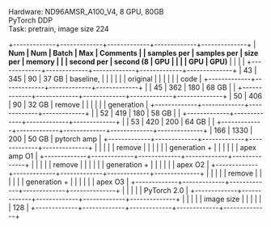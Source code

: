 Hardware: ND96AMSR_A100_V4, 8 GPU, 80GB\
PyTorch DDP\
Task: pretrain, image size 224

+-------------+-------------+-------------+-------------+--------------+
| **Num       | **Num       | **Batch     | **Max       | **Comments** |
| samples per | samples per | size per    | memory**    |              |
| second per  | second (8   | GPU**       |             |              |
| GPU**       | GPU)**      |             |             |              |
+-------------+-------------+-------------+-------------+--------------+
| 43          | 345         | 90          | 37 GB       | baseline,    |
|             |             |             |             | original     |
|             |             |             |             | code         |
+-------------+-------------+-------------+-------------+              |
| 45          | 362         | 180         | 68 GB       |              |
+-------------+-------------+-------------+-------------+--------------+
| 50          | 406         | 90          | 32 GB       | remove       |
|             |             |             |             | generation   |
+-------------+-------------+-------------+-------------+              |
| 52          | 419         | 180         | 58 GB       |              |
+-------------+-------------+-------------+-------------+              |
| 53          | 420         | 200         | 64 GB       |              |
+-------------+-------------+-------------+-------------+--------------+
| 166         | 1330        | 200         | 50 GB       | pytorch amp  |
+-------------+-------------+-------------+-------------+--------------+
|             |             |             |             | remove       |
|             |             |             |             | generation + |
|             |             |             |             | apex amp O1  |
+-------------+-------------+-------------+-------------+--------------+
|             |             |             |             | remove       |
|             |             |             |             | generation + |
|             |             |             |             | apex O2      |
+-------------+-------------+-------------+-------------+--------------+
|             |             |             |             | remove       |
|             |             |             |             | generation + |
|             |             |             |             | apex O3      |
+-------------+-------------+-------------+-------------+--------------+
|             |             |             |             | PyTorch 2.0  |
+-------------+-------------+-------------+-------------+--------------+
|             |             |             |             | image size   |
|             |             |             |             | 128          |
+-------------+-------------+-------------+-------------+--------------+
